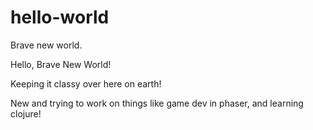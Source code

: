 # hello-world
Brave new world.

Hello, Brave New World!

Keeping it classy over here on earth!

New and trying to work on things like game dev in phaser, and learning clojure!
